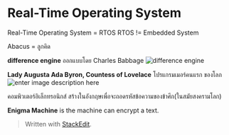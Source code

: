 
# Real-Time Operating System

Real-Time Operating System = RTOS
RTOS != Embedded System

Abacus = ลูกคิด

**difference engine**  ออกแบบโดย Charles Babbage
![difference engine](http://www.computerhistory.org/babbage/common/img/welcome-babbageengine.jpg)

**Lady Augusta Ada Byron, Countess of Lovelace** โปรแกรมเมอร์คนแรก ของโลก
![enter image description here](http://cdn.theatlantic.com/newsroom/img/posts/Ada_lovelace-615.jpg)

คอมพิวเตอร์อิเล็กทรอนิกส์ สร้างในอังกฤษเพื่อจะถอดรหัสข้อความของข้าศึก(ในสมัยสงครามโลก)

**Enigma Machine** is the machine can encrypt a text.

> Written with [StackEdit](https://stackedit.io/).
